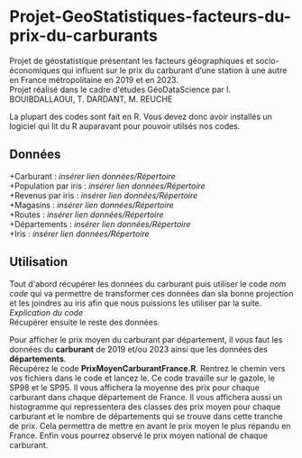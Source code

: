 # Projet-GeoStatistiques-facteurs-du-prix-du-carburants
Projet de géostatistique présentant les facteurs géographiques et socio-économiques qui influent sur le prix du carburant d’une station à une autre en France métropolitaine en 2019 et en 2023.    
Projet réalisé dans le cadre d'études GéoDataScience par I. BOUIBDALLAOUI, T. DARDANT, M. REUCHE  

La plupart des codes sont fait en R. Vous devez donc avoir installés un logiciel qui lit du R auparavant pour pouvoir utilsés nos codes.  

## Données
+Carburant : _insérer lien données/Répertoire_  
+Population par iris : _insérer lien données/Répertoire_  
+Revenus par iris : _insérer lien données/Répertoire_  
+Magasins : _insérer lien données/Répertoire_  
+Routes : _insérer lien données/Répertoire_  
+Départements : _insérer lien données/Répertoire_  
+Iris : _insérer lien données/Répertoire_  

## Utilisation 
Tout d'abord récupérer les données du carburant puis utiliser le code _nom code_ qui va permettre de transformer ces données dan sla bonne projection et les joindres au iris afin que nous puissions les utiliser par la suite.  
_Explication du code_  
Récupérer ensuite le reste des données.  

Pour afficher le prix moyen du carburant par département, il vous faut les données du **carburant** de 2019 et/ou 2023 ainsi que les données des **départements**.  
Récupérez le code **PrixMoyenCarburantFrance.R**. Rentrez le chemin vers vos fichiers dans le code et lancez le. Ce code travaille sur le gazole, le SP98 et le SP95. Il vous affichera la moyenne des prix pour chaque carburant dans chaque département de France. Il vous affichera aussi un histogramme qui repressentera des classes des prix moyen pour chaque carburant et le nombre de départements qui se trouve dans cette tranche de prix. Cela permettra de mettre en avant le prix moyen le plus répandu en France. Enfin vous pourrez observé le prix moyen national de chaque carburant.   
  
